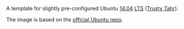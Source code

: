 A template for slightly pre-configured Ubuntu [14.04](https://wiki.ubuntu.com/Releases) [LTS](https://wiki.ubuntu.com/LTS) ([Trusty Tahr](https://wiki.ubuntu.com/TrustyTahr/)).

The image is based on the [official Ubuntu repo](https://registry.hub.docker.com/_/ubuntu/).
